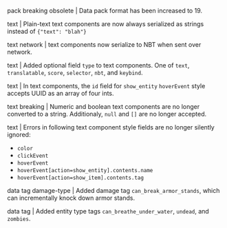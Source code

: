 pack breaking obsolete | Data pack format has been increased to 19.

text | Plain-text text components are now always serialized as strings instead of `{"text": "blah"}`

text network | text components now serialize to NBT when sent over network.

text | Added optional field `type` to text components. One of `text`, `translatable`, `score`, `selector`, `nbt`, and `keybind`.

text | In text components, the `id` field for `show_entity` `hoverEvent` style accepts UUID as an array of four ints.

text breaking | Numeric and boolean text components are no longer converted to a string. Additionaly, `null` and `[]` are no longer accepted.

text | Errors in following text component style fields are no longer silently ignored:
* `color`
* `clickEvent`
* `hoverEvent`
* `hoverEvent[action=show_entity].contents.name`
* `hoverEvent[action=show_item].contents.tag`

data tag damage-type | Added damage tag `can_break_armor_stands`, which can incrementally knock down armor stands.

data tag | Added entity type tags `can_breathe_under_water`, `undead`, and `zombies`.
